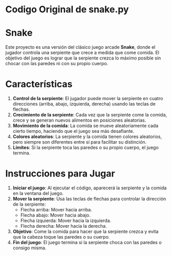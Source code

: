 # Codigo Original de snake.py
# Snake 
Este proyecto es una versión del clásico juego arcade **Snake**, donde el jugador controla una serpiente que crece a medida que come comida. El objetivo del juego es lograr que la serpiente crezca lo máximo posible sin chocar con las paredes ni con su propio cuerpo.

# Características

1. **Control de la serpiente**: El jugador puede mover la serpiente en cuatro direcciones (arriba, abajo, izquierda, derecha) usando las teclas de flechas.
2. **Crecimiento de la serpiente**: Cada vez que la serpiente come la comida, crece y se generan nuevos alimentos en posiciones aleatorias.
3. **Movimiento de la comida**: La comida se mueve aleatoriamente cada cierto tiempo, haciendo que el juego sea más desafiante.
4. **Colores aleatorios**: La serpiente y la comida tienen colores aleatorios, pero siempre son diferentes entre sí para facilitar su distinción.
5. **Límites**: Si la serpiente toca las paredes o su propio cuerpo, el juego termina.

# Instrucciones para Jugar

1. **Iniciar el juego**: Al ejecutar el código, aparecerá la serpiente y la comida en la ventana del juego.
2. **Mover la serpiente**: Usa las teclas de flechas para controlar la dirección de la serpiente:
   - Flecha arriba: Mover hacia arriba.
   - Flecha abajo: Mover hacia abajo.
   - Flecha izquierda: Mover hacia la izquierda.
   - Flecha derecha: Mover hacia la derecha.
3. **Objetivo**: Come la comida para hacer que la serpiente crezca y evita que la cabeza toque las paredes o su cuerpo.
4. **Fin del juego**: El juego termina si la serpiente choca con las paredes o consigo misma.


